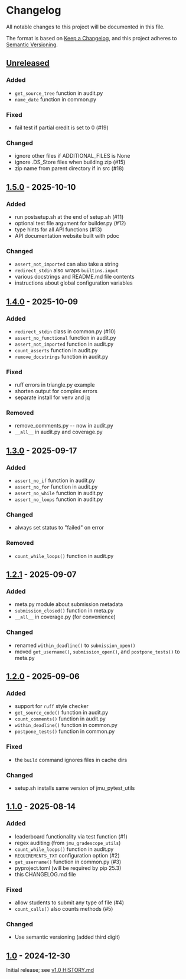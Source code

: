 # Changelog

All notable changes to this project will be documented in this file.

The format is based on [Keep a Changelog](https://keepachangelog.com/en/1.1.0/),
and this project adheres to [Semantic Versioning](https://semver.org/spec/v2.0.0.html).


## [Unreleased]

### Added

- `get_source_tree` function in audit.py
- `name_date` function in common.py

### Fixed

- fail test if partial credit is set to 0 (#19)

### Changed

- ignore other files if ADDITIONAL_FILES is None
- ignore .DS_Store files when building zip (#15)
- zip name from parent directory if in src (#18)


## [1.5.0] - 2025-10-10

### Added

- run postsetup.sh at the end of setup.sh (#11)
- optional test file argument for builder.py (#12)
- type hints for all API functions (#13)
- API documentation website built with pdoc

### Changed

- `assert_not_imported` can also take a string
- `redirect_stdin` also wraps `builtins.input`
- various docstrings and README.md file contents
- instructions about global configuration variables


## [1.4.0] - 2025-10-09

### Added

- `redirect_stdin` class in common.py (#10)
- `assert_no_functional` function in audit.py
- `assert_not_imported` function in audit.py
- `count_asserts` function in audit.py
- `remove_docstrings` function in audit.py

### Fixed

- ruff errors in triangle.py example
- shorten output for complex errors
- separate install for venv and jq

### Removed

- remove_comments.py -- now in audit.py
- `__all__` in audit.py and coverage.py


## [1.3.0] - 2025-09-17

### Added

- `assert_no_if` function in audit.py
- `assert_no_for` function in audit.py
- `assert_no_while` function in audit.py
- `assert_no_loops` function in audit.py

### Changed

- always set status to "failed" on error

### Removed

- `count_while_loops()` function in audit.py


## [1.2.1] - 2025-09-07

### Added

- meta.py module about submission metadata
- `submission_closed()` function in meta.py
- `__all__` in coverage.py (for convenience)

### Changed

- renamed `within_deadline()` to `submission_open()`
- moved `get_username()`, `submission_open()`, and `postpone_tests()` to meta.py


## [1.2.0] - 2025-09-06

### Added

- support for `ruff` style checker
- `get_source_code()` function in audit.py
- `count_comments()` function in audit.py
- `within_deadline()` function in common.py
- `postpone_tests()` function in common.py

### Fixed

- the `build` command ignores files in cache dirs

### Changed

- setup.sh installs same version of jmu_pytest_utils


## [1.1.0] - 2025-08-14

### Added

- leaderboard functionality via test function (#1)
- regex auditing (from `jmu_gradescope_utils`)
- `count_while_loops()` function in audit.py
- `REQUIREMENTS_TXT` configuration option (#2)
- `get_username()` function in common.py (#3)
- pyproject.toml (will be required by pip 25.3)
- this CHANGELOG.md file

### Fixed

- allow students to submit any type of file (#4)
- `count_calls()` also counts methods (#5)

### Changed

- Use semantic versioning (added third digit)


## [1.0] - 2024-12-30

Initial release; see [v1.0 HISTORY.md](https://github.com/JMU-CS/jmu_pytest_utils/blob/v1.0/HISTORY.md)


[unreleased]: https://github.com/JMU-CS/jmu_pytest_utils/compare/v1.5.0...HEAD
[1.5.0]: https://github.com/JMU-CS/jmu_pytest_utils/compare/v1.4.0...v1.5.0
[1.4.0]: https://github.com/JMU-CS/jmu_pytest_utils/compare/v1.3.0...v1.4.0
[1.3.0]: https://github.com/JMU-CS/jmu_pytest_utils/compare/v1.2.1...v1.3.0
[1.2.1]: https://github.com/JMU-CS/jmu_pytest_utils/compare/v1.2.0...v1.2.1
[1.2.0]: https://github.com/JMU-CS/jmu_pytest_utils/compare/v1.1.0...v1.2.0
[1.1.0]: https://github.com/JMU-CS/jmu_pytest_utils/compare/v1.0...v1.1.0
[1.0]: https://github.com/JMU-CS/jmu_pytest_utils/releases/tag/v1.0
